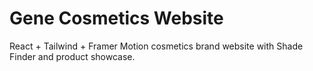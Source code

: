 # Gene Cosmetics Website

React + Tailwind + Framer Motion cosmetics brand website with Shade Finder and product showcase.